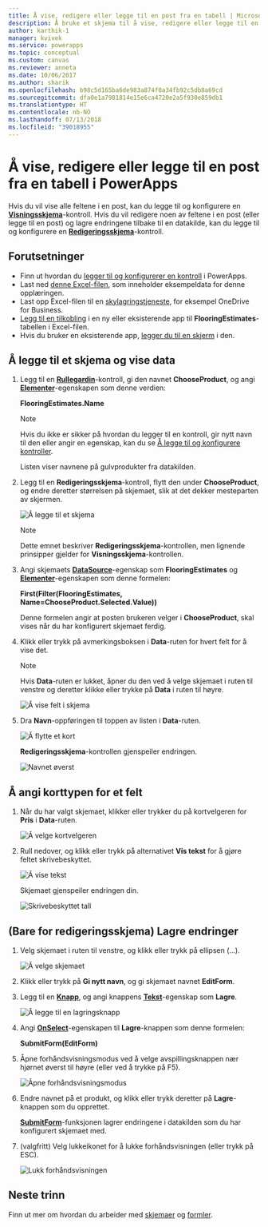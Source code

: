 ```yaml
---
title: Å vise, redigere eller legge til en post fra en tabell | Microsoft Docs
description: Å bruke et skjema til å vise, redigere eller legge til en post fra en tabell i datakilden.
author: karthik-1
manager: kvivek
ms.service: powerapps
ms.topic: conceptual
ms.custom: canvas
ms.reviewer: anneta
ms.date: 10/06/2017
ms.author: sharik
ms.openlocfilehash: b98c5d165ba6de983a874f0a34fb92c5db8a69cd
ms.sourcegitcommit: dfa0e1a7981814e15e6ca4720e2a5f930e859db1
ms.translationtype: HT
ms.contentlocale: nb-NO
ms.lasthandoff: 07/13/2018
ms.locfileid: "39018955"
---
```

# <a name="show-edit-or-add-a-record-from-a-table-in-powerapps"></a>Å vise, redigere eller legge til en post fra en tabell i PowerApps
Hvis du vil vise alle feltene i en post, kan du legge til og konfigurere en **[Visningsskjema](controls/control-form-detail.md)**-kontroll. Hvis du vil redigere noen av feltene i en post (eller legge til en post) og lagre endringene tilbake til en datakilde, kan du legge til og konfigurere en **[Redigeringsskjema](controls/control-form-detail.md)**-kontroll.

## <a name="prerequisites"></a>Forutsetninger

* Finn ut hvordan du [legger til og konfigurerer en kontroll](add-configure-controls.md) i PowerApps.
* Last ned [denne Excel-filen](https://az787822.vo.msecnd.net/documentation/get-started-from-data/FlooringEstimates.xlsx), som inneholder eksempeldata for denne opplæringen.
* Last opp Excel-filen til en [skylagringstjeneste](connections/cloud-storage-blob-connections.md), for eksempel OneDrive for Business.
* [Legg til en tilkobling](add-data-connection.md) i en ny eller eksisterende app til **FlooringEstimates**-tabellen i Excel-filen.
* Hvis du bruker en eksisterende app, [legger du til en skjerm](add-screen-context-variables.md) i den.

## <a name="add-a-form-and-show-data"></a>Å legge til et skjema og vise data
1. Legg til en **[Rullegardin](controls/control-drop-down.md)**-kontroll, gi den navnet **ChooseProduct**, og angi **[Elementer](controls/properties-core.md)**-egenskapen som denne verdien:

    **FlooringEstimates.Name**

    > [!NOTE]
   > Hvis du ikke er sikker på hvordan du legger til en kontroll, gir nytt navn til den eller angir en egenskap, kan du se [Å legge til og konfigurere kontroller](add-configure-controls.md).

    Listen viser navnene på gulvprodukter fra datakilden.

2. Legg til en **Redigeringsskjema**-kontroll, flytt den under **ChooseProduct**, og endre deretter størrelsen på skjemaet, slik at det dekker mesteparten av skjermen.

    ![Å legge til et skjema](./media/add-form/add-a-form.png)

    > [!NOTE]
   > Dette emnet beskriver **Redigeringsskjema**-kontrollen, men lignende prinsipper gjelder for **Visningsskjema**-kontrollen.

3. Angi skjemaets **[DataSource](controls/control-form-detail.md)**-egenskap som **FlooringEstimates** og **[Elementer](controls/control-form-detail.md)**-egenskapen som denne formelen:

   **First(Filter(FlooringEstimates, Name=ChooseProduct.Selected.Value))**

   Denne formelen angir at posten brukeren velger i **ChooseProduct**, skal vises når du har konfigurert skjemaet ferdig.

4. Klikk eller trykk på avmerkingsboksen i **Data**-ruten for hvert felt for å vise det.

    > [!NOTE]
   > Hvis **Data**-ruten er lukket, åpner du den ved å velge skjemaet i ruten til venstre og deretter klikke eller trykke på **Data** i ruten til høyre.

    ![Å vise felt i skjema](./media/add-form/checkbox.png)

5. Dra **Navn**-oppføringen til toppen av listen i **Data**-ruten.

    ![Å flytte et kort](./media/add-form/drag-field.png)

    **Redigeringsskjema**-kontrollen gjenspeiler endringen.

    ![Navnet øverst](./media/add-form/move-card-form.png)

## <a name="set-the-card-type-for-a-field"></a>Å angi korttypen for et felt
1. Når du har valgt skjemaet, klikker eller trykker du på kortvelgeren for **Pris** i **Data**-ruten.

    ![Å velge kortvelgeren](./media/add-form/price-card2.png)

2. Rull nedover, og klikk eller trykk på alternativet **Vis tekst** for å gjøre feltet skrivebeskyttet.

    ![Å vise tekst](./media/add-form/view-text.png)

    Skjemaet gjenspeiler endringen din.

    ![Skrivebeskyttet tall](./media/add-form/read-only.png)  

## <a name="edit-form-only-save-changes"></a>(Bare for redigeringsskjema) Lagre endringer
1. Velg skjemaet i ruten til venstre, og klikk eller trykk på ellipsen (...).

   ![Å velge skjemaet](./media/add-form/select-form.png)

2. Klikk eller trykk på **Gi nytt navn**, og gi skjemaet navnet **EditForm**.

3. Legg til en **[Knapp](controls/control-button.md)**, og angi knappens **[Tekst](controls/properties-core.md)**-egenskap som **Lagre**.

    ![Å legge til en lagringsknapp](./media/add-form/save-button.png)  

4. Angi **[OnSelect](controls/properties-core.md)**-egenskapen til **Lagre**-knappen som denne formelen:

   **SubmitForm(EditForm)**

5. Åpne forhåndsvisningsmodus ved å velge avspillingsknappen nær hjørnet øverst til høyre (eller ved å trykke på F5).

    ![Åpne forhåndsvisningsmodus](./media/add-form/open-preview.png)

6. Endre navnet på et produkt, og klikk eller trykk deretter på **Lagre**-knappen som du opprettet.

    **[SubmitForm](functions/function-form.md)**-funksjonen lagrer endringene i datakilden som du har konfigurert skjemaet med.

7. (valgfritt) Velg lukkeikonet for å lukke forhåndsvisningen (eller trykk på ESC).

    ![Lukk forhåndsvisningen](./media/add-form/close-preview.png)

## <a name="next-steps"></a>Neste trinn
Finn ut mer om hvordan du arbeider med [skjemaer](working-with-forms.md) og [formler](working-with-formulas.md).
